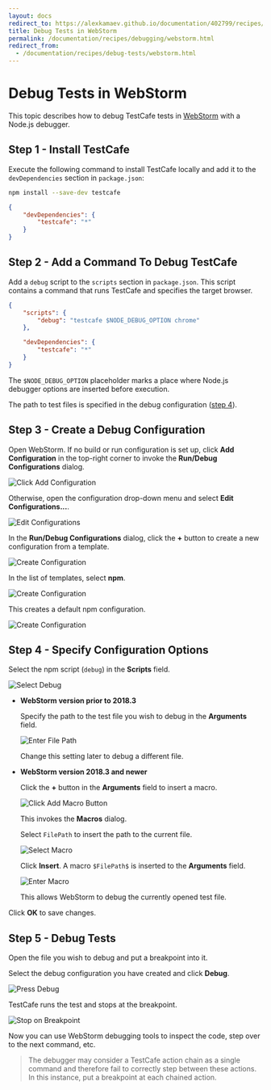```yaml
---
layout: docs
redirect_to: https://alexkamaev.github.io/documentation/402799/recipes/debugging/webstorm
title: Debug Tests in WebStorm
permalink: /documentation/recipes/debugging/webstorm.html
redirect_from:
  - /documentation/recipes/debug-tests/webstorm.html
---
```

# Debug Tests in WebStorm

This topic describes how to debug TestCafe tests in [WebStorm](https://www.jetbrains.com/webstorm/) with a Node.js debugger.

## Step 1 - Install TestCafe

Execute the following command to install TestCafe locally and add it to the `devDependencies` section in `package.json`:

```sh
npm install --save-dev testcafe
```

```json
{
    "devDependencies": {
        "testcafe": "*"
    }
}
```

## Step 2 - Add a Command To Debug TestCafe

Add a `debug` script to the `scripts` section in `package.json`. This script contains a command that runs TestCafe and specifies the target browser.

```json
{
    "scripts": {
        "debug": "testcafe $NODE_DEBUG_OPTION chrome"
    },

    "devDependencies": {
        "testcafe": "*"
    }
}
```

The `$NODE_DEBUG_OPTION` placeholder marks a place where Node.js debugger options are inserted before execution.

The path to test files is specified in the debug configuration ([step 4](#step-4---specify-configuration-options)).

## Step 3 - Create a Debug Configuration

Open WebStorm. If no build or run configuration is set up, click **Add Configuration** in the top-right corner to invoke the **Run/Debug Configurations** dialog.

![Click Add Configuration](../../../images/webstorm/press-add-configuration.png)

Otherwise, open the configuration drop-down menu and select **Edit Configurations...**.

![Edit Configurations](../../../images/webstorm/edit-configurations.png)

In the **Run/Debug Configurations** dialog, click the **+** button to create a new configuration from a template.

![Create Configuration](../../../images/webstorm/new-configuration.png)

In the list of templates, select **npm**.

![Create Configuration](../../../images/webstorm/select-npm-template.png)

This creates a default npm configuration.

![Create Configuration](../../../images/webstorm/configuration.png)

## Step 4 - Specify Configuration Options

Select the npm script (`debug`) in the **Scripts** field.

![Select Debug](../../../images/webstorm/select-debug.png)

* **WebStorm version prior to 2018.3**

    Specify the path to the test file you wish to debug in the **Arguments** field.

    ![Enter File Path](../../../images/webstorm/file-path-entered.png)

    Change this setting later to debug a different file.

* **WebStorm version 2018.3 and newer**

    Click the **+** button in the **Arguments** field to insert a macro.

    ![Click Add Macro Button](../../../images/webstorm/click-add-macro-button.png)

    This invokes the **Macros** dialog.

    Select `FilePath` to insert the path to the current file.

    ![Select Macro](../../../images/webstorm/select-macros.png)

    Click **Insert**. A macro `$FilePath$` is inserted to the **Arguments** field.

    ![Enter Macro](../../../images/webstorm/macros-entered.png)

    This allows WebStorm to debug the currently opened test file.

Click **OK** to save changes.

## Step 5 - Debug Tests

Open the file you wish to debug and put a breakpoint into it.

Select the debug configuration you have created and click **Debug**.

![Press Debug](../../../images/webstorm/press-debug.png)

TestCafe runs the test and stops at the breakpoint.

![Stop on Breakpoint](../../../images/webstorm/stop-on-breakpoint.png)

Now you can use WebStorm debugging tools to inspect the code, step over to the next command, etc.

> The debugger may consider a TestCafe action chain as a single command and therefore fail to correctly step between these actions. In this instance, put a breakpoint at each chained action.
